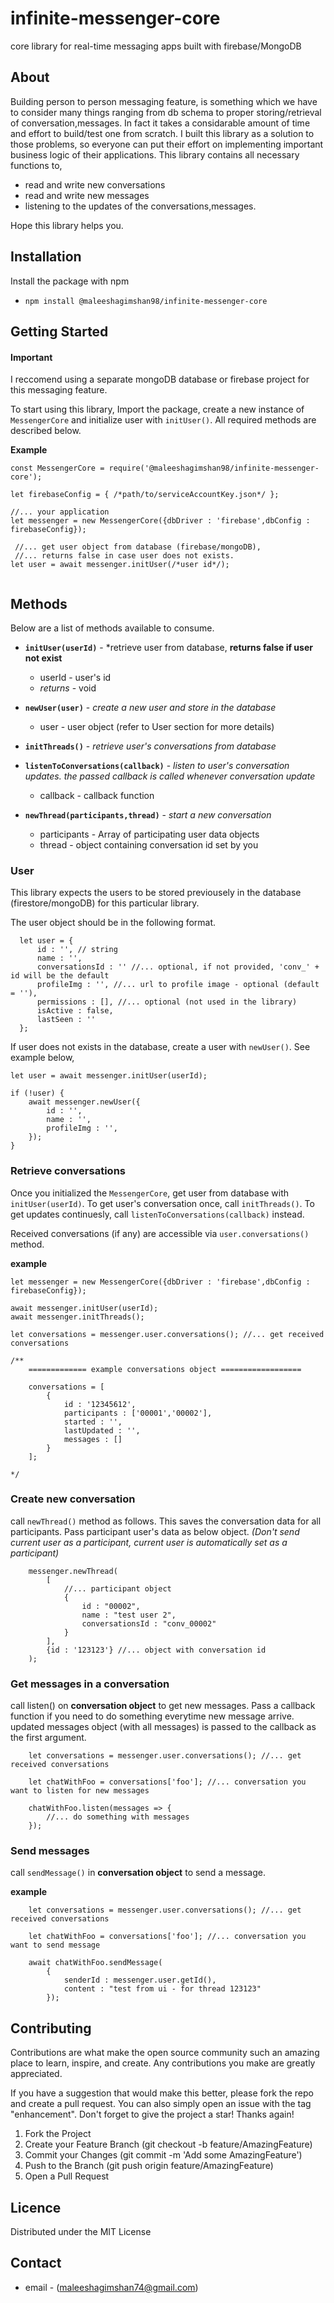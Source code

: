 # infinite-messenger-core
core library for real-time messaging apps built with firebase/MongoDB

## About
  Building person to person messaging feature, is something which we have to consider many things ranging from db schema to proper storing/retrieval of conversation,messages. In fact it takes a considarable amount of time and effort to build/test one from scratch. I built this library as  a solution to those problems, so everyone can put their effort on implementing important business logic of their applications. This library contains all necessary functions to,

  - read and write new conversations
  - read and write new messages
  - listening to the updates of the conversations,messages.

  Hope this library helps you.

## Installation

Install the package with npm

- `npm install @maleeshagimshan98/infinite-messenger-core `

## Getting Started

#### Important
I reccomend using a separate mongoDB database or firebase project for this messaging feature.

To start using this library, Import the package, create a new instance of `MessengerCore` and initialize user with `initUser()`. All required methods are described below.

**Example**

````
const MessengerCore = require('@maleeshagimshan98/infinite-messenger-core');

let firebaseConfig = { /*path/to/serviceAccountKey.json*/ };

//... your application
let messenger = new MessengerCore({dbDriver : 'firebase',dbConfig : firebaseConfig});

 //... get user object from database (firebase/mongoDB),
 //... returns false in case user does not exists.
let user = await messenger.initUser(/*user id*/);


````


## Methods

Below are a list of methods available to consume.

- **`initUser(userId)`** - *retrieve user from database, **returns false if user not exist**

    - userId - user's id
    - *returns* - void

- **`newUser(user)`** - *create a new user and store in the database*
    - user - user object (refer to User section for more details)

- **`initThreads()`**  - *retrieve user's conversations from database*

- **`listenToConversations(callback)`** - *listen to user's conversation updates. the passed callback is called whenever conversation update*

    - callback - callback function

- **`newThread(participants,thread)`** - *start a new conversation*

    - participants - Array of participating user data objects 
    - thread - object containing conversation id set by you


### User

This library expects the users to be stored previousely in the database (firestore/mongoDB) for this particular library.

The user object should be in the following format.

````
  let user = {
      id : '', // string
      name : '',
      conversationsId : '' //... optional, if not provided, 'conv_' + id will be the default
      profileImg : '', //... url to profile image - optional (default = ''),
      permissions : [], //... optional (not used in the library)
      isActive : false,
      lastSeen : ''
  };

````

If user does not exists in the database, create a user with `newUser()`. See example below,

````
let user = await messenger.initUser(userId);

if (!user) {
    await messenger.newUser({
        id : '',
        name : '',
        profileImg : '',
    });
}

````

### Retrieve conversations

Once you initialized the `MessengerCore`, get user from database with `initUser(userId)`.
To get user's conversation once, call `initThreads()`. To get updates continuesly, call `listenToConversations(callback)` instead.

Received conversations (if any) are accessible via `user.conversations()` method.

**example**

````
let messenger = new MessengerCore({dbDriver : 'firebase',dbConfig : firebaseConfig});

await messenger.initUser(userId);
await messenger.initThreads();

let conversations = messenger.user.conversations(); //... get received conversations

/**
    ============= example conversations object ==================

    conversations = [
        {
            id : '12345612',
            participants : ['00001','00002'],
            started : '',
            lastUpdated : '',
            messages : []
        }
    ];

*/

````

### Create new conversation

call `newThread()` method as follows. This saves the conversation data for all participants. Pass participant user's data as below object. *(Don't send current user as a participant, current user is automatically set as a participant)*

````
    messenger.newThread(
        [
            //... participant object
            {
                id : "00002",
                name : "test user 2",
                conversationsId : "conv_00002"  
            }
        ],
        {id : '123123'} //... object with conversation id
    );

````

### Get messages in a conversation

call listen() on **conversation object** to get new messages. Pass a callback function if you need to do something everytime new message arrive. updated messages object (with all messages) is passed to the callback as the first argument.

````
    let conversations = messenger.user.conversations(); //... get received conversations

    let chatWithFoo = conversations['foo']; //... conversation you want to listen for new messages

    chatWithFoo.listen(messages => {
        //... do something with messages
    });

````

### Send messages

call `sendMessage()` in **conversation object** to send a message.

**example**

````
    let conversations = messenger.user.conversations(); //... get received conversations

    let chatWithFoo = conversations['foo']; //... conversation you want to send message

    await chatWithFoo.sendMessage(
        {
            senderId : messenger.user.getId(),
            content : "test from ui - for thread 123123"
        });

````


## Contributing

Contributions are what make the open source community such an amazing place to learn, inspire, and create. Any contributions you make are greatly appreciated.

If you have a suggestion that would make this better, please fork the repo and create a pull request. You can also simply open an issue with the tag "enhancement". Don't forget to give the project a star! Thanks again!

1. Fork the Project
2. Create your Feature Branch (git checkout -b feature/AmazingFeature)
3. Commit your Changes (git commit -m 'Add some AmazingFeature')
4. Push to the Branch (git push origin feature/AmazingFeature)
5. Open a Pull Request


## Licence
Distributed under the MIT License

## Contact

- email - (maleeshagimshan74@gmail.com)
